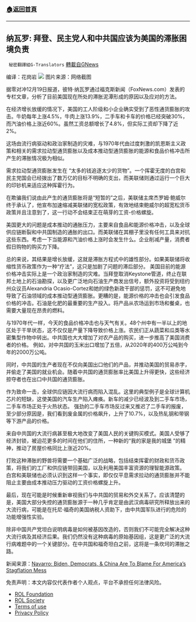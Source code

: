 ###  [:house:返回首頁](https://github.com/ourhimalayas/txt)
---


## 纳瓦罗: 拜登、民主党人和中共国应该为美国的滞胀困境负责
` 秘密翻譯組G-Translators` [轉載自GNews](https://gnews.org/zh-hans/1773848/)

编译：花岗岩
![](https://assets.gnews.org/wp-content/uploads/2021/12/图片1-100.png)
图片来源：网络截图

据零对冲12月19日报道，彼特·纳瓦罗通过福克斯新闻（FoxNews.com）发表的专栏文章，分析了目前美国现在所处的滞胀泥潭形成的原因以及应对的方法。

在经济增长放缓的情况下，美国的工人阶级和小企业确实受到了恶性通货膨胀的攻击。牛奶每年上涨4.5%，牛肉上涨13.9%，二手车和卡车的价格已经突破30%，而汽油价格上涨近60%。虽然工资总额增长了4.8%，但实际工资却下降了近2%。

这场由流行病驱动和政治家制造的灾难，与1970年代由过度刺激的凯恩斯主义政策和相关的需求拉动型通货膨胀以及成本推动型通货膨胀的能源和食品价格冲击所产生的滞胀情况极为相似。

需求拉动型通货膨胀发生在 “太多的钱追逐太少的货物”。一个挥霍无度的白宫和民主党国会已经拨出了数万亿的目标不明确的支出，而美联储则通过运行一个巨大的印钞机来适应这种挥霍行为。

在欺骗我们说由此产生的通货膨胀将是“短暂的”之后，美联储主席杰罗姆·鲍威尔终于承认了，他宣布加速缩减美联储的宽松政策，有效地结束鲍威尔的超宽松货币政策并且注意到了，这一行动不会结束正在萌芽的工资-价格螺旋。

美国更大的问题是成本推动的通胀压力，主要来自食品和能源价格冲击，以及全球供应链断裂和中共国制造的通胀的出口。而美联储在其棚子里没有任何工具来对抗这些东西。考虑一下当能源和汽油价格上涨时会发生什么。企业削减产量，消费者假日购物的购买力下降。

总的来说，其结果是增长放缓，这就是滞胀方程式中的雄性部分。如果美联储将收缩性货币政策作为一种“疗法”，这只是加剧了问题的滞后部分。 美国目前的能源价格冲击实际上是一个政治家制造的灾难。当拜登取消Keystone管道，终止在联邦土地上的石油勘探，以及更广泛地向石油生产商发出信号，额外投资将受到纽约州众议员Alexandria Ocasio-Cortez和她的绿色新政干部的惩罚，这不可避免地导致了石油领域的成本推动型通货膨胀。更糟的是，能源价格的冲击也会引发食品价格的冲击。石油是化肥的最重要的生产投入。将产品从农场运到市场和餐桌，也需要大量现在昂贵的燃料。

与1970年代一样，今天的食品价格冲击也与天气有关。48个州中有一半以上的地区处于干旱状态，这不仅仅是产量下降导致价格上涨。农民们正从蔬菜和瓜类等水密集型作物中转出。中共国也大大增加了对农产品的购买，进一步推高了美国消费者的价格。 例如，对中共国的玉米出口增加了五倍，从2020年的400万公吨到今年的2000万公吨。

同时，中共国的生产者现在不仅向美国出口他们的产品，并推动美国的贸易赤字，并偷走了美国的就业机会。随着中共国的通货膨胀率比美国上升得更快，这些经济掠夺者也在出口中共国的通货膨胀。

作为致命一击，全球供应链因大流行病而陷入混乱。这里的典型例子是全球计算机芯片的短缺，这使美国的汽车生产陷入瘫痪。新车的减少已经波及到二手车市场，二手车市场正处于火热状态。 强劲的二手车市场反过来又推迟了二手车的报废，至少部分原因是，我们看到废金属的价格飙升，上升了10.7%，以及热轧钢和带钢等下游产品的价格。

来自中共国的大流行病甚至极大地改变了美国人民的关键购买模式。美国人受够了经济封锁，被迫花更多的时间在他们的住所，一种新的“我的家是我的城堡 ”的精神，推动了房屋价格同比上涨近20%。

打败这种滞胀的野兽将需要一个基础广泛的战略，包括结束挥霍的财政和货币政策，将我们的工厂和供应链带回美国，以及利用美国丰富资源的理智能源政策。 白宫和美联储也必须认识到这样一个事实，即仅仅平息需求拉动的通货膨胀并不能阻止主要由成本推动压力驱动的工资价格螺旋上升。

最后，现在可能是时候重新审视我们与中共国的贸易和外交关系了。应该清楚的是，美国大部分失控的通货膨胀源于一种几乎肯定是由武汉病毒研究所释放出来的大流行病，可能是在托尼·福奇的美国纳税人资助下，由中共国军队进行的危险的功能增强性实验。

除非中国共产党坦白说明病毒是如何被基因改造的，否则我们不可能完全解决这种大流行病及其经济后果。我们仍然没有这种病毒的原始基因组，这是更广泛的大流行病难题中的一个关键部分。在中共国和福奇坦白之前，这将是一条坎坷的滞胀之路。

新闻来源：[Navarro: Biden, Democrats, & China Are To Blame For America’s Stagflation Mess](https://www.zerohedge.com/political/navarro-biden-democrats-china-are-blame-americas-stagflation-mess)

 

免责声明：本文内容仅代表作者个人观点，平台不承担任何法律风险。

- [ROL Foundation](https://rolfoundation.org/)
- [ROL Society](https://rolsociety.org/)
- [Terms of use](https://gnews.org/terms-of-use-3/)
- [Privacy Policy](https://gnews.org/privacy-policy/)
